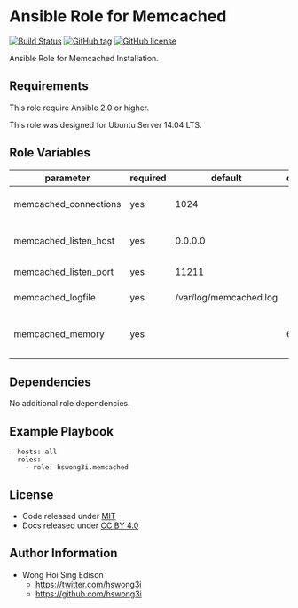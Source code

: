 Ansible Role for Memcached
==========================

[![Build Status](https://travis-ci.org/pantarei/ansible-role-memcached.svg?branch=master)](https://travis-ci.org/pantarei/ansible-role-memcached)
[![GitHub tag](https://img.shields.io/github/tag/pantarei/ansible-role-memcached.svg)](https://github.com/pantarei/ansible-role-memcached)
[![GitHub license](https://img.shields.io/github/license/pantarei/ansible-role-memcached.svg)](https://github.com/pantarei/ansible-role-memcached/blob/master/LICENSE)

Ansible Role for Memcached Installation.

Requirements
------------

This role require Ansible 2.0 or higher.

This role was designed for Ubuntu Server 14.04 LTS.

Role Variables
--------------

<table>
<colgroup>
<col width="20%" />
<col width="20%" />
<col width="20%" />
<col width="20%" />
<col width="20%" />
</colgroup>
<thead>
<tr class="header">
<th>parameter</th>
<th>required</th>
<th>default</th>
<th>choices</th>
<th>comments</th>
</tr>
</thead>
<tbody>
<tr class="odd">
<td>memcached_connections</td>
<td>yes</td>
<td>1024</td>
<td></td>
<td>Max simultaneous connections.</td>
</tr>
<tr class="even">
<td>memcached_listen_host</td>
<td>yes</td>
<td>0.0.0.0</td>
<td></td>
<td>Memcached listen address.</td>
</tr>
<tr class="odd">
<td>memcached_listen_port</td>
<td>yes</td>
<td>11211</td>
<td></td>
<td>Memcached listen port.</td>
</tr>
<tr class="even">
<td>memcached_logfile</td>
<td>yes</td>
<td>/var/log/memcached.log</td>
<td></td>
<td>Log file location.</td>
</tr>
<tr class="odd">
<td>memcached_memory</td>
<td>yes</td>
<td></td>
<td>64</td>
<td>Max memory used for object storage.</td>
</tr>
</tbody>
</table>

Dependencies
------------

No additional role dependencies.

Example Playbook
----------------

    - hosts: all
      roles:
        - role: hswong3i.memcached

License
-------

-   Code released under [MIT](https://github.com/pantarei/ansible-role-memcached/blob/master/LICENSE)
-   Docs released under [CC BY 4.0](http://creativecommons.org/licenses/by/4.0/)

Author Information
------------------

-   Wong Hoi Sing Edison
    -   <a href="https://twitter.com/hswong3i" class="uri" class="uri">https://twitter.com/hswong3i</a>
    -   <a href="https://github.com/hswong3i" class="uri" class="uri">https://github.com/hswong3i</a>

